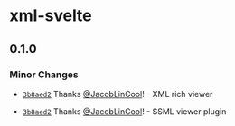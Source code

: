 # xml-svelte

## 0.1.0

### Minor Changes

- [`3b8aed2`](https://github.com/JacobLinCool/xml-svelte/commit/3b8aed2c53a12051d48fef3f22d98219511da8b3) Thanks [@JacobLinCool](https://github.com/JacobLinCool)! - XML rich viewer

- [`3b8aed2`](https://github.com/JacobLinCool/xml-svelte/commit/3b8aed2c53a12051d48fef3f22d98219511da8b3) Thanks [@JacobLinCool](https://github.com/JacobLinCool)! - SSML viewer plugin
